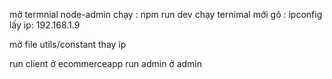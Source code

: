 mở termnial node-admin
chạy : npm run dev
chạy ternimal mới
gõ : ipconfig
lấy ip: 192.168.1.9

mở file utils/constant thay ip 


run client ở ecommerceapp
run admin ở admin